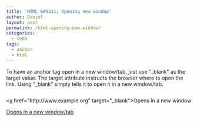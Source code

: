 ```yaml
---
title: 'HTML &#8211; Opening new window'
author: Daniel
layout: post
permalink: /html-opening-new-window/
categories:
  - code
tags:
  - anchor
  - html
---
```

To have an anchor tag open in a new window/tab, just use &#8220;\_blank&#8221; as the target value. The target attribute instructs the browser where to open the link. Using &#8220;\_blank&#8221; simply tells it to open it in a new window/tab. <div class="codecolorer-container html4strict railscasts" style="overflow:auto;white-space:nowrap;">
  <div class="html4strict codecolorer">
    <span class="sc2"><<a href="http://december.com/html/4/element/a.html"><span class="kw2">a</span></a> <span class="kw3">href</span><span class="sy0">=</span><span class="st0">"http://www.example.org"</span> <span class="kw3">target</span><span class="sy0">=</span><span class="st0">"_blank"</span>></span>Opens in a new window/tab<span class="sc2"><<span class="sy0">/</span><a href="http://december.com/html/4/element/a.html"><span class="kw2">a</span></a>></span>
  </div>
</div>

<a href="http://www.example.org" target="_blank">Opens in a new window/tab</a>